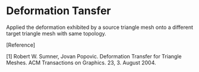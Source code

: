 # Deformation Tansfer
Applied the deformation exhibited by a source triangle mesh onto a different target triangle mesh with same
topology.

[Reference]

[1] Robert W. Sumner, Jovan Popovic. Deformation Transfer for Triangle Meshes. ACM Transactions on Graphics. 23, 3. August 2004.
